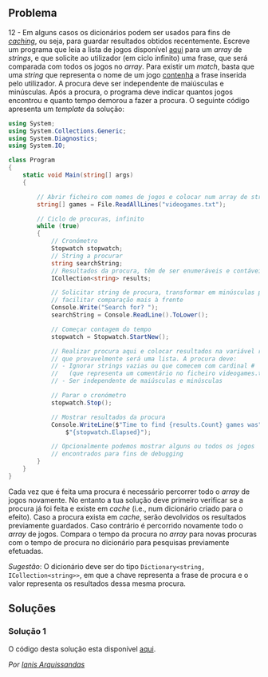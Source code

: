 ## Problema

12 - Em alguns casos os dicionários podem ser usados para fins de
[_caching_](https://en.wikipedia.org/wiki/Cache_%28computing%29), ou seja, para
guardar resultados obtidos recentemente. Escreve um programa que leia a lista
de jogos disponível [aqui](https://pastebin.com/dl/EuxZMbWT) para um _array_ de
_strings_, e que solicite ao utilizador (em ciclo infinito) uma frase, que
será comparada com todos os jogos no _array_. Para existir um _match_, basta
que uma _string_ que representa o nome de um jogo
[contenha](https://docs.microsoft.com/dotnet/api/system.string.contains) a
frase inserida pelo utilizador. A procura deve ser independente de maiúsculas e
minúsculas. Após a procura, o programa deve indicar quantos jogos encontrou e
quanto tempo demorou a fazer a procura. O seguinte código apresenta um
_template_ da solução:

```cs
using System;
using System.Collections.Generic;
using System.Diagnostics;
using System.IO;

class Program
{
    static void Main(string[] args)
    {

        // Abrir ficheiro com nomes de jogos e colocar num array de strings
        string[] games = File.ReadAllLines("videogames.txt");

        // Ciclo de procuras, infinito
        while (true)
        {
            // Cronómetro
            Stopwatch stopwatch;
            // String a procurar
            string searchString;
            // Resultados da procura, têm de ser enumeráveis e contáveis
            ICollection<string> results;

            // Solicitar string de procura, transformar em minúsculas para
            // facilitar comparação mais à frente
            Console.Write("Search for? ");
            searchString = Console.ReadLine().ToLower();

            // Começar contagem do tempo
            stopwatch = Stopwatch.StartNew();

            // Realizar procura aqui e colocar resultados na variável results,
            // que provavelmente será uma lista. A procura deve:
            // - Ignorar strings vazias ou que comecem com cardinal #
            //   (que representa um comentário no ficheiro videogames.txt)
            // - Ser independente de maiúsculas e minúsculas

            // Parar o cronómetro
            stopwatch.Stop();

            // Mostrar resultados da procura
            Console.WriteLine($"Time to find {results.Count} games was" +
                $"{stopwatch.Elapsed}");

            // Opcionalmente podemos mostrar alguns ou todos os jogos
            // encontrados para fins de debugging
        }
    }
}
```

Cada vez que é feita uma procura é necessário percorrer todo o _array_ de jogos
novamente. No entanto a tua solução deve primeiro verificar se a procura já foi
feita e existe em _cache_ (i.e., num dicionário criado para o efeito). Caso a
procura exista em _cache_, serão devolvidos os resultados previamente
guardados. Caso contrário é percorrido novamente todo o _array_ de jogos.
Compara o tempo da procura no _array_ para novas procuras com o tempo de
procura no dicionário para pesquisas previamente efetuadas.

_Sugestão_: O dicionário deve ser do tipo `Dictionary<string,
ICollection<string>>`, em que a chave representa a frase de procura e o valor
representa os resultados dessa mesma procura.

## Soluções

### Solução 1

O código desta solução esta disponível [aqui](012).


*Por [Ianis Arquissandas](https://github.com/Insoel)*

